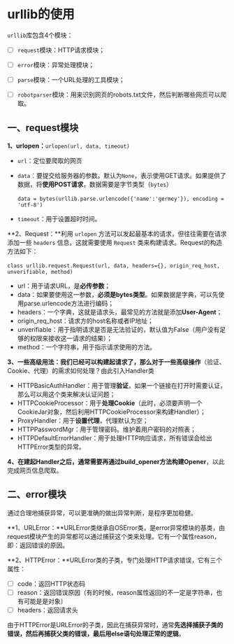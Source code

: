 # urllib的使用

`urllib`库包含4个模块：

- [ ] `request`模块：HTTP请求模块；
- [ ] `error`模块：异常处理模块；
- [ ] `parse`模块：一个URL处理的工具模块；
- [ ] `robotparser`模块：用来识别网页的robots.txt文件，然后判断哪些网页可以爬取。



## 一、request模块

**1、urlopen：**`urlopen(url, data, timeout)`

- `url`：定位要爬取的网页

- `data`：要提交给服务器的参数。默认为`None`，表示使用GET请求。如果提供了数据，将**使用POST请求**，数据需要是字节类型（`bytes`）

  ​			`data = bytes(urllib.parse.urlencode({'name':'germey'}), encoding = 'utf-8')`

- `timeout`：用于设置超时时间。

**2、Request：**利用 `urlopen` 方法可以发起最基本的请求，但往往需要在请求添加一些 `headers` 信息，这就需要使用 `Request` 类来构建请求。Request的构造方法如下：

​		`class urllib.request.Request(url, data, headers={}, origin_req_host, unverifiable, method)`

- url：用于请求URL，是**必传参数**；
- data：如果要使用这一参数，**必须是bytes类型**。如果数据是字典，可以先使用parse.urlencode方法进行编码；
- headers：一个字典，这就是请求头，最常见的方法就是添加**User-Agent**；
- origin_req_host：请求方的host名称或者IP地址；
- unverifiable：用于指明请求是否是无法验证的，默认值为False（用户没有足够的权限来接收这一请求的结果）；
- method：一个字符串，用于指示请求使用的方法。

**3、一些高级用法：**我们已经可以构建起请求了，那么对于一些**高级操作**（验证、Cookie、代理）的需求如何处理？由此引入Handler类

- HTTPBasicAuthHandler：用于管理**验证**，如果一个链接在打开时需要认证，那么可以用这个类来解决认证问题；
- HTTPCookieProcessor：用于**处理Cookie**（此时，必须要声明一个CookieJar对象，然后利用HTTPCookieProcessor来构建Handler）；
- ProxyHandler：用于**设置代理**，代理默认为空；
- HTTPPasswordMgr：用于管理密码。维护着用户密码的对照表；
- HTTPDefaultErrorHandler：用于处理HTTP响应请求，所有错误会给出HTTPError类型的异常。

**4、**在建起Handler之后，通常需要再**通过build_opener方法构建Opener**，以此完成网页信息爬取。



## 二、error模块

通过合理地捕获异常，可以更准确的做出异常判断，是程序更加稳健。

**1、URLError：**URLError类继承自OSError类，是error异常模块的基类，由request模块产生的异常都可以通过捕获这个类来处理。它有一个属性reason，即：返回错误的原因。

**2、HTTPError：**URLError类的子类，专门处理HTTP请求错误，它有三个属性：

- [ ] code：返回HTTP状态码
- [ ] reason：返回错误原因（有的时候，reason属性返回的不一定是字符串，也有可能是是对象）
- [ ] headers：返回请求头

由于HTTPError是URLError的子类，因此在捕获异常时，通常**先选择捕获子类的错误，然后再捕获父类的错误，最后用else语句处理正常的逻辑**。























